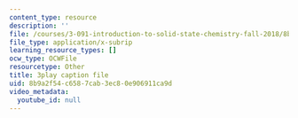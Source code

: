 ```yaml
---
content_type: resource
description: ''
file: /courses/3-091-introduction-to-solid-state-chemistry-fall-2018/8b9a2f54c6587cab3ec80e906911ca9d_tKyaGnPni3U.srt
file_type: application/x-subrip
learning_resource_types: []
ocw_type: OCWFile
resourcetype: Other
title: 3play caption file
uid: 8b9a2f54-c658-7cab-3ec8-0e906911ca9d
video_metadata:
  youtube_id: null
---
```

